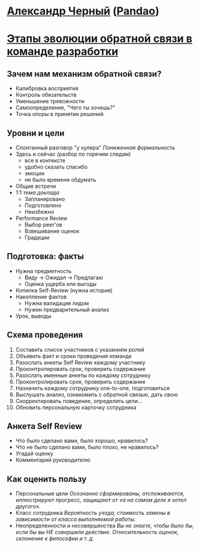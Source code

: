 # [Александр Черный](https://teamleadconf.ru/moscow/2019/author/4405) ([Pandao](https://pandao.ru))
# [Этапы эволюции обратной связи в команде разработки](https://teamleadconf.ru/moscow/2019/abstracts/4485)

## Зачем нам механизм обратной связи?
- Калибровка восприятия
- Контроль обязательств
- Уменьшение тревожности
- Самоопределение, "Чего ты хочешь?"
- Точка опоры в принятии решений

## Уровни и цели
- Спонтанный разговор "у кулера" _Пониженная формальность_
- Здесь и сейчас (разбор по горячим следам)
    + все в контексте
    + удобно сказать спасибо
    - эмоции
    - не было времени обдумать
- Общие встречи
- 1:1 _тема доклада_
    + Запланировано
    + Подготовлено
    + Неизбежно
- Performance Review
    * Выбор peer'ов
    * Взвешивание оценок
    * Градации

## Подготовка: факты
* Нужна предметность
    * Виду -> Ожидал -> Предлагаю
    * Оценка ущерба или выгоды
* Копилка Self-Review (нужна история)
* Накопление фактов
    * Нужна валидация лидом
    * Нужен предварительный анализ
* Урок, выводы

## Схема проведения
1. Составить список участников с указанием ролей
2. Объявить факт и сроки проведения команде
3. Разослать анкеты Self Review каждому участнику
4. Проконтролировать срок, проверить содержание
5. Разослать именные анкеты по каждому сотруднику
6. Проконтролировать срок, проверить содержание
7. Назначить каждому сотруднику one-to-one, подготовиться
8. Выслушать анализ, ознакомить с обратной связью, дать свою
9. Скорректировать поведение, определить цели…
10. Обновить персональную карточку сотрудника

## Анкета Self Review
* Что было сделано вами, было хорошо, нравилось?
* Что не было сделано вами, было плохо, не нравилось?
* Угадай оценку
* Комментарий руководителю

## Как оценить пользу
* Персональные цели
_Осознанно сформированы, отслеживаются, иллюстрируют прогресс, защищают от «а на самом деле я хотел другого»._
* Класс сотрудника
_Вероятность ухода, стоимость замены в зависимости от класса выполняемой работы._
* Неопределенности и несовершенства
_Вы не знаете, чтобы было бы, если бы вы НЕ совершили действие. Относительность оценок, склонение к философии и т. д._
